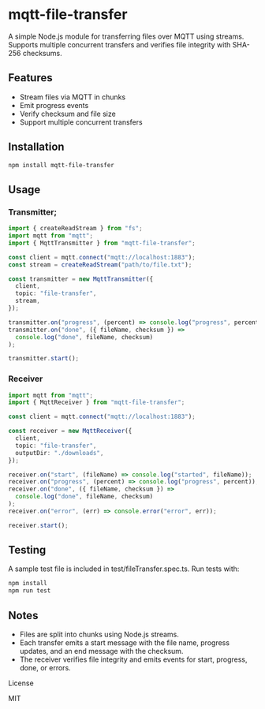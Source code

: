 # mqtt-file-transfer

A simple Node.js module for transferring files over MQTT using streams.  
Supports multiple concurrent transfers and verifies file integrity with SHA-256 checksums.

## Features

- Stream files via MQTT in chunks
- Emit progress events
- Verify checksum and file size
- Support multiple concurrent transfers

## Installation

```bash
npm install mqtt-file-transfer
```

## Usage

### Transmitter;

```ts
import { createReadStream } from "fs";
import mqtt from "mqtt";
import { MqttTransmitter } from "mqtt-file-transfer";

const client = mqtt.connect("mqtt://localhost:1883");
const stream = createReadStream("path/to/file.txt");

const transmitter = new MqttTransmitter({
  client,
  topic: "file-transfer",
  stream,
});

transmitter.on("progress", (percent) => console.log("progress", percent));
transmitter.on("done", ({ fileName, checksum }) =>
  console.log("done", fileName, checksum)
);

transmitter.start();
```

### Receiver

```ts
import mqtt from "mqtt";
import { MqttReceiver } from "mqtt-file-transfer";

const client = mqtt.connect("mqtt://localhost:1883");

const receiver = new MqttReceiver({
  client,
  topic: "file-transfer",
  outputDir: "./downloads",
});

receiver.on("start", (fileName) => console.log("started", fileName));
receiver.on("progress", (percent) => console.log("progress", percent));
receiver.on("done", ({ fileName, checksum }) =>
  console.log("done", fileName, checksum)
);
receiver.on("error", (err) => console.error("error", err));

receiver.start();
```

## Testing

A sample test file is included in test/fileTransfer.spec.ts.
Run tests with:

```bash
npm install
npm run test
```

## Notes

- Files are split into chunks using Node.js streams.
- Each transfer emits a start message with the file name, progress updates, and an end message with the checksum.
- The receiver verifies file integrity and emits events for start, progress, done, or errors.

License

MIT
